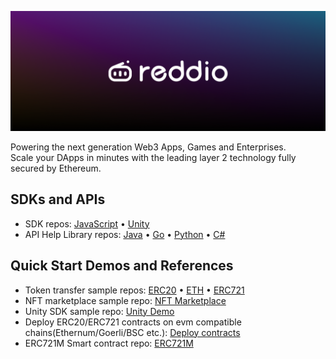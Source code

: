 <!-- Banner Image -->

![Reddio Banner](banner.png)

Powering the next generation Web3 Apps, Games and Enterprises.   
Scale your DApps in minutes with the leading layer 2 technology fully secured by Ethereum. 

## SDKs and APIs

- SDK repos: <a href="https://github.com/reddio-com/red-js-sdk">JavaScript</a> • <a href="https://github.com/reddio-com/reddio-sdk/tree/main/reddio-unity">Unity</a>
- API Help Library repos: <a href="https://github.com/reddio-com/reddio-sdk">Java</a> • <a href="https://github.com/reddio-com/reddio-sdk/tree/main/reddio-go">Go</a> • <a href="https://github.com/reddio-com/red-py-sdk">Python</a> • <a href="https://github.com/reddio-com/reddio-sdk/tree/main/reddio-csharp">C#</a>
  
## Quick Start Demos and References
- Token transfer sample repos: <a href="https://github.com/reddio-com/Tutorial-Examples/tree/master/ERC20-transfer-tutorial-example">ERC20</a> • <a href="https://github.com/reddio-com/Tutorial-Examples/tree/master/ETH-transfer-tutorial-example">ETH</a> • <a href="https://github.com/reddio-com/Tutorial-Examples/tree/master/ERC721-transfer-tutorial-example">ERC721</a>
- NFT marketplace sample repo: <a href="https://github.com/reddio-com/NFT-Marketplace">NFT Marketplace</a>
- Unity SDK sample repo: <a href="https://github.com/reddio-com/unity-sdk-demo">Unity Demo</a>
- Deploy ERC20/ERC721 contracts on evm compatible chains(Ethernum/Goerli/BSC etc.): <a href="https://deploy-contract.reddio.com/"> Deploy contracts</a>
- ERC721M Smart contract repo: <a href="https://github.com/reddio-com/contract_sample">ERC721M</a>

